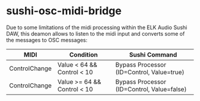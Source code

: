 # sushi-osc-midi-bridge


Due to some limitations of the midi processing within the ELK Audio Sushi DAW, this
deamon allows to listen to the midi input and converts some of the messages to OSC messages:

| MIDI          | Condition                   | Sushi Command                              |
|---------------|-----------------------------|--------------------------------------------|
| ControlChange | Value < 64 && Control < 10  | Bypass Processor (ID=Control, Value=true)  |
| ControlChange | Value >= 64 && Control < 10 | Bypass Processor (ID=Control, Value=false) |
